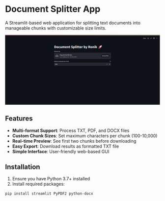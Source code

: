 # Document Splitter App

A Streamlit-based web application for splitting text documents into manageable chunks with customizable size limits.

![App Preview](screenshot.png) <!-- Add a screenshot here if available -->

## Features

- **Multi-format Support**: Process TXT, PDF, and DOCX files
- **Custom Chunk Sizes**: Set maximum characters per chunk (100-10,000)
- **Real-time Preview**: See first two chunks before downloading
- **Easy Export**: Download results as formatted TXT file
- **Simple Interface**: User-friendly web-based GUI

## Installation

1. Ensure you have Python 3.7+ installed
2. Install required packages:
```bash
pip install streamlit PyPDF2 python-docx
